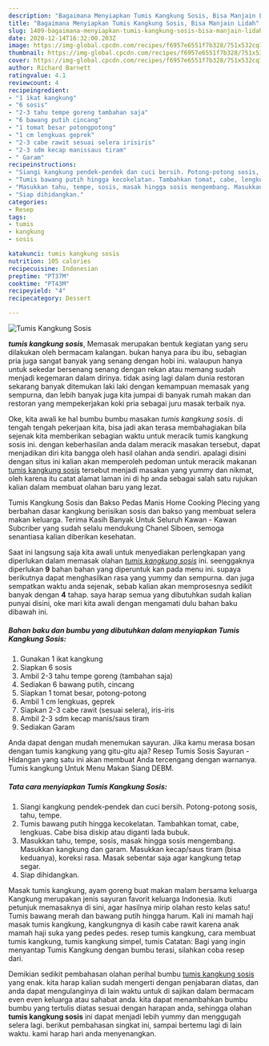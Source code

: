 ```yaml
---
description: "Bagaimana Menyiapkan Tumis Kangkung Sosis, Bisa Manjain Lidah"
title: "Bagaimana Menyiapkan Tumis Kangkung Sosis, Bisa Manjain Lidah"
slug: 1409-bagaimana-menyiapkan-tumis-kangkung-sosis-bisa-manjain-lidah
date: 2020-12-14T16:32:00.203Z
image: https://img-global.cpcdn.com/recipes/f6957e6551f7b328/751x532cq70/tumis-kangkung-sosis-foto-resep-utama.jpg
thumbnail: https://img-global.cpcdn.com/recipes/f6957e6551f7b328/751x532cq70/tumis-kangkung-sosis-foto-resep-utama.jpg
cover: https://img-global.cpcdn.com/recipes/f6957e6551f7b328/751x532cq70/tumis-kangkung-sosis-foto-resep-utama.jpg
author: Richard Barnett
ratingvalue: 4.1
reviewcount: 4
recipeingredient:
- "1 ikat kangkung"
- "6 sosis"
- "2-3 tahu tempe goreng tambahan saja"
- "6 bawang putih cincang"
- "1 tomat besar potongpotong"
- "1 cm lengkuas geprek"
- "2-3 cabe rawit sesuai selera irisiris"
- "2-3 sdm kecap manissaus tiram"
- " Garam"
recipeinstructions:
- "Siangi kangkung pendek-pendek dan cuci bersih. Potong-potong sosis, tahu, tempe."
- "Tumis bawang putih hingga kecokelatan. Tambahkan tomat, cabe, lengkuas. Cabe bisa diskip atau diganti lada bubuk."
- "Masukkan tahu, tempe, sosis, masak hingga sosis mengembang. Masukkan kangkung dan garam. Masukkan kecap/saus tiram (bisa keduanya), koreksi rasa. Masak sebentar saja agar kangkung tetap segar."
- "Siap dihidangkan."
categories:
- Resep
tags:
- tumis
- kangkung
- sosis

katakunci: tumis kangkung sosis 
nutrition: 105 calories
recipecuisine: Indonesian
preptime: "PT37M"
cooktime: "PT43M"
recipeyield: "4"
recipecategory: Dessert

---
```



![Tumis Kangkung Sosis](https://img-global.cpcdn.com/recipes/f6957e6551f7b328/751x532cq70/tumis-kangkung-sosis-foto-resep-utama.jpg)

<b><i>tumis kangkung sosis</i></b>, Memasak merupakan bentuk kegiatan yang seru dilakukan oleh bermacam kalangan. bukan hanya para ibu ibu, sebagian pria juga sangat banyak yang senang dengan hobi ini. walaupun hanya untuk sekedar bersenang senang dengan rekan atau memang sudah menjadi kegemaran dalam dirinya. tidak asing lagi dalam dunia restoran sekarang banyak ditemukan laki laki dengan kemampuan memasak yang sempurna, dan lebih banyak juga kita jumpai di banyak rumah makan dan restoran yang mempekerjakan koki pria sebagai juru masak terbaik nya.

Oke, kita awali ke hal bumbu bumbu masakan <i>tumis kangkung sosis</i>. di tengah tengah pekerjaan kita, bisa jadi akan terasa membahagiakan bila sejenak kita memberikan sebagian waktu untuk meracik tumis kangkung sosis ini. dengan keberhasilan anda dalam meracik masakan tersebut, dapat menjadikan diri kita bangga oleh hasil olahan anda sendiri. apalagi disini dengan situs ini kalian akan memperoleh pedoman untuk meracik makanan <u>tumis kangkung sosis</u> tersebut menjadi masakan yang yummy dan nikmat, oleh karena itu catat alamat laman ini di hp anda sebagai salah satu rujukan kalian dalam membuat olahan baru yang lezat.

Tumis Kangkung Sosis dan Bakso Pedas Manis Home Cooking Plecing yang berbahan dasar kangkung berisikan sosis dan bakso yang membuat selera makan keluarga. Terima Kasih Banyak Untuk Seluruh Kawan - Kawan Subcriber yang sudah selalu mendukung Chanel Siboen, semoga senantiasa kalian diberikan kesehatan.


Saat ini langsung saja kita awali untuk menyediakan perlengkapan yang diperlukan dalam memasak olahan <u><i>tumis kangkung sosis</i></u> ini. seenggaknya diperlukan <b>9</b> bahan bahan yang diperuntuk kan pada menu ini. supaya berikutnya dapat menghasilkan rasa yang yummy dan sempurna. dan juga sempatkan waktu anda sejenak, sebab kalian akan memprosesnya sedikit banyak dengan <b>4</b> tahap. saya harap semua yang dibutuhkan sudah kalian punyai disini, oke mari kita awali dengan mengamati dulu bahan baku dibawah ini.

<!--inarticleads1-->

##### Bahan baku dan bumbu yang dibutuhkan dalam menyiapkan Tumis Kangkung Sosis:

1. Gunakan 1 ikat kangkung
1. Siapkan 6 sosis
1. Ambil 2-3 tahu tempe goreng (tambahan saja)
1. Sediakan 6 bawang putih, cincang
1. Siapkan 1 tomat besar, potong-potong
1. Ambil 1 cm lengkuas, geprek
1. Siapkan 2-3 cabe rawit (sesuai selera), iris-iris
1. Ambil 2-3 sdm kecap manis/saus tiram
1. Sediakan  Garam


Anda dapat dengan mudah menemukan sayuran. Jika kamu merasa bosan dengan tumis kangkung yang gitu-gitu aja? Resep Tumis Sosis Sayuran - Hidangan yang satu ini akan membuat Anda tercengang dengan warnanya. Tumis kangkung Untuk Menu Makan Siang DEBM. 

<!--inarticleads2-->

##### Tata cara menyiapkan Tumis Kangkung Sosis:

1. Siangi kangkung pendek-pendek dan cuci bersih. Potong-potong sosis, tahu, tempe.
1. Tumis bawang putih hingga kecokelatan. Tambahkan tomat, cabe, lengkuas. Cabe bisa diskip atau diganti lada bubuk.
1. Masukkan tahu, tempe, sosis, masak hingga sosis mengembang. Masukkan kangkung dan garam. Masukkan kecap/saus tiram (bisa keduanya), koreksi rasa. Masak sebentar saja agar kangkung tetap segar.
1. Siap dihidangkan.


Masak tumis kangkung, ayam goreng buat makan malam bersama keluarga Kangkung merupakan jenis sayuran favorit keluarga Indonesia. Ikuti petunjuk memasaknya di sini, agar hasilnya mirip olahan resto kelas satu! Tumis bawang merah dan bawang putih hingga harum. Kali ini mamah haji masak tumis kangkung, kangkungnya di kasih cabe rawit karena anak mamah haji suka yang pedes pedes. resep tumis kangkung, cara membuat tumis kangkung, tumis kangkung simpel, tumis Catatan: Bagi yang ingin menyantap Tumis Kangkung dengan bumbu terasi, silahkan coba resep dari. 

Demikian sedikit pembahasan olahan perihal bumbu <u>tumis kangkung sosis</u> yang enak. kita harap kalian sudah mengerti dengan penjabaran diatas, dan anda dapat mengulanginya di lain waktu untuk di sajikan dalam bermacam even even keluarga atau sahabat anda. kita dapat menambahkan bumbu bumbu yang tertulis diatas sesuai dengan harapan anda, sehingga olahan <b>tumis kangkung sosis</b> ini dapat menjadi lebih yummy dan menggugah selera lagi. berikut pembahasan singkat ini, sampai bertemu lagi di lain waktu. kami harap hari anda menyenangkan.
